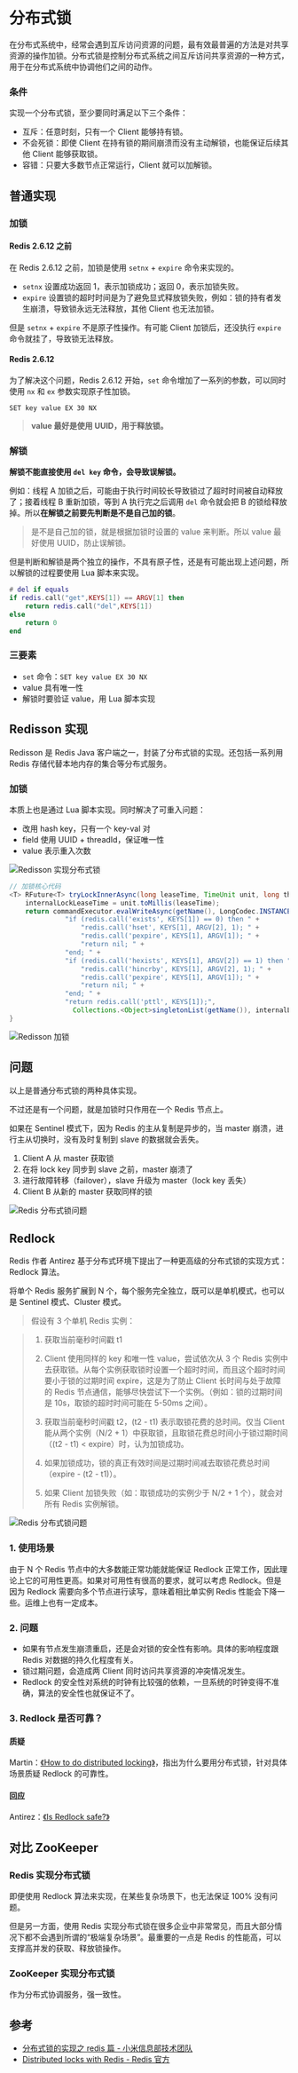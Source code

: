 # 分布式锁

在分布式系统中，经常会遇到互斥访问资源的问题，最有效最普遍的方法是对共享资源的操作加锁。分布式锁是控制分布式系统之间互斥访问共享资源的一种方式，用于在分布式系统中协调他们之间的动作。

### 条件

实现一个分布式锁，至少要同时满足以下三个条件：
- 互斥：任意时刻，只有一个 Client 能够持有锁。
- 不会死锁：即使 Client 在持有锁的期间崩溃而没有主动解锁，也能保证后续其他 Client 能够获取锁。
- 容错：只要大多数节点正常运行，Client 就可以加解锁。


## 普通实现

### 加锁

#### Redis 2.6.12 之前
在 Redis 2.6.12 之前，加锁是使用 `setnx` + `expire` 命令来实现的。
- `setnx` 设置成功返回 1，表示加锁成功；返回 0，表示加锁失败。
- `expire` 设置锁的超时时间是为了避免显式释放锁失败，例如：锁的持有者发生崩溃，导致锁永远无法释放，其他 Client 也无法加锁。

但是 `setnx` + `expire` 不是原子性操作。有可能 Client 加锁后，还没执行 `expire` 命令就挂了，导致锁无法释放。


#### Redis 2.6.12
为了解决这个问题，Redis 2.6.12 开始，`set` 命令增加了一系列的参数，可以同时使用 `nx` 和 `ex` 参数实现原子性加锁。

```
SET key value EX 30 NX
```

> **value 最好是使用 UUID，用于释放锁。**


### 解锁

**解锁不能直接使用 `del key` 命令，会导致误解锁。**

例如：线程 A 加锁之后，可能由于执行时间较长导致锁过了超时时间被自动释放了；接着线程 B 重新加锁，等到 A 执行完之后调用 `del` 命令就会把 B 的锁给释放掉。所以**在解锁之前要先判断是不是自己加的锁**。

> 是不是自己加的锁，就是根据加锁时设置的 value 来判断。所以 value 最好使用 UUID，防止误解锁。

但是判断和解锁是两个独立的操作，不具有原子性，还是有可能出现上述问题，所以解锁的过程要使用 Lua 脚本来实现。

```lua
# del if equals
if redis.call("get",KEYS[1]) == ARGV[1] then
    return redis.call("del",KEYS[1])
else
    return 0
end
```

### 三要素

- `set` 命令：`SET key value EX 30 NX`
- value 具有唯一性
- 解锁时要验证 value，用 Lua 脚本实现


## Redisson 实现

Redisson 是 Redis Java 客户端之一，封装了分布式锁的实现。还包括一系列用 Redis 存储代替本地内存的集合等分布式服务。

### 加锁

本质上也是通过 Lua 脚本实现。同时解决了可重入问题：
- 改用 hash key，只有一个 key-val 对
- field 使用 UUID + threadId，保证唯一性
- value 表示重入次数

![Redisson 实现分布式锁](/assets/images/分布式锁/redisson_lock1.png)

```java
// 加锁核心代码
<T> RFuture<T> tryLockInnerAsync(long leaseTime, TimeUnit unit, long threadId, RedisStrictCommand<T> command) {
    internalLockLeaseTime = unit.toMillis(leaseTime);
    return commandExecutor.evalWriteAsync(getName(), LongCodec.INSTANCE, command,
              "if (redis.call('exists', KEYS[1]) == 0) then " +
                  "redis.call('hset', KEYS[1], ARGV[2], 1); " +
                  "redis.call('pexpire', KEYS[1], ARGV[1]); " +
                  "return nil; " +
              "end; " +
              "if (redis.call('hexists', KEYS[1], ARGV[2]) == 1) then " +
                  "redis.call('hincrby', KEYS[1], ARGV[2], 1); " +
                  "redis.call('pexpire', KEYS[1], ARGV[1]); " +
                  "return nil; " +
              "end; " +
              "return redis.call('pttl', KEYS[1]);",
                Collections.<Object>singletonList(getName()), internalLockLeaseTime, getLockName(threadId));
}
```

![Redisson 加锁](/assets/images/分布式锁/redisson_lock2.png)


## 问题

以上是普通分布式锁的两种具体实现。

不过还是有一个问题，就是加锁时只作用在一个 Redis 节点上。

如果在 Sentinel 模式下，因为 Redis 的主从复制是异步的，当 master 崩溃，进行主从切换时，没有及时复制到 slave 的数据就会丢失。

1. Client A 从 master 获取锁
2. 在将 lock key 同步到 slave 之前，master 崩溃了
3. 进行故障转移（failover），slave 升级为 master（lock key 丢失）
4. Client B 从新的 master 获取同样的锁

![Redis 分布式锁问题](/assets/images/分布式锁/lock_failover.png)


## Redlock

Redis 作者 Antirez 基于分布式环境下提出了一种更高级的分布式锁的实现方式：Redlock 算法。

将单个 Redis 服务扩展到 N 个，每个服务完全独立，既可以是单机模式，也可以是 Sentinel 模式、Cluster 模式。

> 假设有 3 个单机 Redis 实例：

> 1. 获取当前毫秒时间戳 t1
>
> 2. Client 使用同样的 key 和唯一性 value，尝试依次从 3 个 Redis 实例中去获取锁。从每个实例获取锁时设置一个超时时间，而且这个超时时间要小于锁的过期时间 expire，这是为了防止 Client 长时间与处于故障的 Redis 节点通信，能够尽快尝试下一个实例。（例如：锁的过期时间是 10s，取锁的超时时间可能在 5-50ms 之间）。
>
> 3. 获取当前毫秒时间戳 t2，(t2 - t1) 表示取锁花费的总时间。仅当 Client 能从两个实例（N/2 + 1）中获取锁，且取锁花费总时间小于锁过期时间（(t2 - t1) < expire）时，认为加锁成功。
>
> 4. 如果加锁成功，锁的真正有效时间是过期时间减去取锁花费总时间（expire - (t2 - t1)）。
>
> 5. 如果 Client 加锁失败（如：取锁成功的实例少于 N/2 + 1 个），就会对所有 Redis 实例解锁。

![Redis 分布式锁问题](/assets/images/分布式锁/redlock.png)

### 1. 使用场景

由于 N 个 Redis 节点中的大多数能正常功能就能保证 Redlock 正常工作，因此理论上它的可用性更高。如果对可用性有很高的要求，就可以考虑 Redlock。但是因为 Redlock 需要向多个节点进行读写，意味着相比单实例 Redis 性能会下降一些。运维上也有一定成本。

### 2. 问题

- 如果有节点发生崩溃重启，还是会对锁的安全性有影响。具体的影响程度跟 Redis 对数据的持久化程度有关。
- 锁过期问题，会造成两 Client 同时访问共享资源的冲突情况发生。
- Redlock 的安全性对系统的时钟有比较强的依赖，一旦系统的时钟变得不准确，算法的安全性也就保证不了。

### 3. Redlock 是否可靠？

#### 质疑
Martin：[《How to do distributed locking》](http://martin.kleppmann.com/2016/02/08/how-to-do-distributed-locking.html)，指出为什么要用分布式锁，针对具体场景质疑 Redlock 的可靠性。

#### 回应
Antirez：[《Is Redlock safe?》](http://antirez.com/news/101)


## 对比 ZooKeeper

### Redis 实现分布式锁
即便使用 Redlock 算法来实现，在某些复杂场景下，也无法保证 100% 没有问题。

但是另一方面，使用 Redis 实现分布式锁在很多企业中非常常见，而且大部分情况下都不会遇到所谓的“极端复杂场景”。最重要的一点是 Redis 的性能高，可以支撑高并发的获取、释放锁操作。

### ZooKeeper 实现分布式锁
作为分布式协调服务，强一致性。


## 参考
- [分布式锁的实现之 redis 篇 - 小米信息部技术团队](https://xiaomi-info.github.io/2019/12/17/redis-distributed-lock/)
- [Distributed locks with Redis - Redis 官方](https://redis.io/topics/distlock)